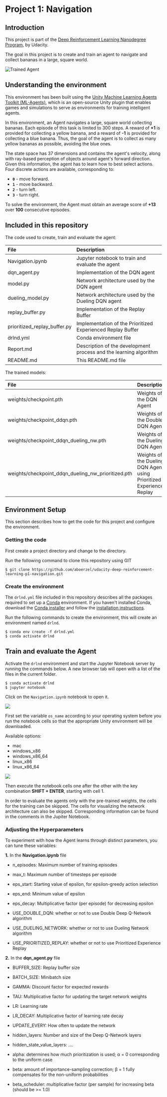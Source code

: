 [//]: # (Image References)

[image1]: https://user-images.githubusercontent.com/10624937/42135619-d90f2f28-7d12-11e8-8823-82b970a54d7e.gif "Trained Agent"

# Project 1: Navigation

## Introduction

This project is part of the [Deep Reinforcement Learning Nanodegree Program](https://www.udacity.com/course/deep-reinforcement-learning-nanodegree--nd893), by Udacity.  

The goal in this project is to create and train an agent to navigate and collect bananas in a large, square world.    

![Trained Agent][image1]

## Understanding the environment
This environment has been built using the [Unity Machine Learning Agents Toolkit (ML-Agents)](https://github.com/Unity-Technologies/ml-agents), which is an open-source Unity plugin that enables games and simulations to serve as environments for training intelligent agents.  


In this environment, an Agent navigates a large, square world collecting bananas. Each episode of this task is limited to 300 steps. A reward of **+1** is provided for collecting a yellow banana, and a reward of **-1** is provided for collecting a blue banana. Thus, the goal of the agent is to collect as many yellow bananas as possible, avoiding the blue ones.

The state space has 37 dimensions and contains the agent's velocity, along with ray-based perception of objects around agent's forward direction.  Given this information, the agent has to learn how to best select actions.  Four discrete actions are available, corresponding to:
- **`0`** - move forward.
- **`1`** - move backward.
- **`2`** - turn left.
- **`3`** - turn right.

To solve the environment, the Agent must obtain an average score of **+13** over **100** consecutive episodes.

## Included in this repository

The code used to create, train and evaluate the agent:

|File                         |Description                                                        |
|:----------------------------|:------------------------------------------------------------------|
|Navigation.ipynb             |Jupyter notebook to train and evaluate the agent                   |
|dqn_agent.py                 |Implementation of the DQN agent                                    |
|model.py                     |Network architecture used by the DQN agent                         |
|dueling_model.py             |Network architecture used by the Dueling DQN agent                 |
|replay_buffer.py             |Implementation of the Replay Buffer                                |
|prioritized_replay_buffer.py |Implementation of the Prioritized Experienced Replay Buffer        |
|drlnd.yml                    |Conda environment file                                             |
|Report.md                    |Description of the development process and the learning algorithm  |
|README.md                    |This README.md file                                                |

The trained models:

|File                                               |Description                                                         |
|:--------------------------------------------------|:-------------------------------------------------------------------|
|weights/checkpoint.pth                             |Weights of the DQN Agent                                            |
|weights/checkpoint_ddqn.pth                        |Weights of the Double DQN Agent                                     |
|weights/checkpoint_ddqn_dueling_nw.pth             |Weights of the Dueling DQN Agent                                    |
|weights/checkpoint_ddqn_dueling_nw_prioritized.pth |Weights of the Dueling DQN Agent using Prioritized Experience Replay|


## Environment Setup

This section describes how to get the code for this project and configure the environment.

### Getting the code

First create a project directory and change to the directory.

Run the following command to clone this repository using GIT

```
$ git clone https://github.com/aboerzel/udacity-deep-reinforcement-learning-p1-navigation.git
```

### Create the environment
The `drlnd.yml` file included in this repository describes all the packages required to set up a [Conda](https://docs.conda.io/projects/conda/en/latest/index.html) environment.
If you haven't installed Conda, download the [Conda installer](https://www.anaconda.com/distribution/) and follow the [installation instructions](https://docs.anaconda.com/anaconda/install/).

Run the following commands to create the environment, this will create an environment named `drlnd`.

```
$ conda env create -f drlnd.yml  
$ conda activate drlnd  
```

## Train and evaluate the Agent

Activate the `drlnd` environment and start the Jupyter Notebook server by running the commands below. A new browser tab will open with a list of the files in the current folder.

```
$ conda activate drlnd
$ jupyter notebook
```

Click on the `Navigation.ipynb` notebook to open it.  

![](./resources/jupyter_notebook_workspace.png)  

First set the variable `os_name` according to your operating system before you run the notebook cells so that the appropriate Unity environment will be downloaded.

Available options:

* mac
* windows_x86
* windows_x86_64
* linux_x86
* linux_x86_64  

![](./resources/choose_operating_system.png)
  
Then execute the notebook cells one after the other with the key combination **SHIFT + ENTER**, starting with cell 1.

In order to evaluate the agents only with the pre-trained weights, the cells for the training can be skipped. 
The cells for visualizing the network architecture can also be skipped. 
Corresponding information can be found in the comments in the Jupiter Notebook.

### Adjusting the Hyperparameters
To experiment with how the Agent learns through distinct parameters, you can tune these variables:  

**1.** In the **Navigation.ipynb** file  

* n_episodes: Maximum number of training episodes
* max_t: Maximum number of timesteps per episode
* eps_start: Starting value of epsilon, for epsilon-greedy action selection
* eps_end: Minimum value of epsilon
* eps_decay: Multiplicative factor (per episode) for decreasing epsilon  

* USE\_DOUBLE\_DQN: whether or not to use Double Deep Q-Network algorithm
* USE\_DUELING\_NETWORK: whether or not to use Dueling Network algorithm
* USE\_PRIORITIZED\_REPLAY: whether or not to use Prioritized Experience Replay

**2.** In the **dqn_agent.py** file

* BUFFER_SIZE: Replay buffer size
* BATCH_SIZE: Minibatch size
* GAMMA: Discount factor for expected rewards
* TAU: Multiplicative factor for updating the target network weights
* LR: Learning rate
* LR_DECAY: Multiplicative factor of learning rate decay
* UPDATE_EVERY: How often to update the network

* hidden_layers: Number and size of the Deep Q-Network layers
* hidden_state_value_layers: ....

* alpha: determines how much prioritization is used; α = 0 corresponding to the uniform case
* beta: amount of importance-sampling correction; β = 1 fully compensates for the non-uniform probabilities
* beta_scheduler: multiplicative factor (per sample) for increasing beta (should be >= 1.0)
